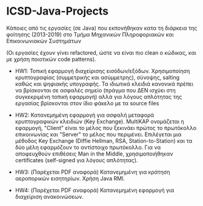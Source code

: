 # ICSD-Java-Projects
Κάποιες από τις εργασίες (σε Java) που εκπονήθηκαν κατα τη διάρκεια της φοίτησης (2013-2019) στο Τμήμα Μηχανικών Πληροφοριακών και Επικοινωνιακών Συστημάτων 

(Οι εργασίες έχουν γίνει refactored, ώστε να είναι πιο clean ο κώδικας, και με χρήση ποιοτικών code patterns).

- HW1: Τοπική εφαρμογή διαχείρισης εισόδων/εξόδων. Χρησιμοποίηση κρυπτογραφίας (συμμετρικής και ασύμμετρης), σύνοψης, salting καθώς και ψηφιακής υπογραφής. Τα ιδιωτικά κλειδιά κανονικά πρέπει να βρίσκονται σε ασφαλές σημείο (πράγμα που ΔΕΝ ισχύει στη συγκεκριμένη τοπική εφαρμογή) αλλά για λόγους απλότητας της εργασίας βρίσκονται στον ίδιο φάκελο με τα source files

- HW2: Κατανεμημένη εφαρμογή για ασφαλή μεταφορά κρυπτογραφικών κλειδιών (Key Exchange). MultiKAP ονομάζεται η εφαρμογή, "Client" είναι το μέλος που ξεκινάει πρώτος το πρωτόκολλο επικοινωνίας και "Server" το μέλος που περιμένει. Επιλέγεται μια μέθοδος Key Exchange (Diffie Hellman, RSA, Station-to-Station) και τα δύο μέλη εφαρμόζουν το αντίστοιχο πρωτόκολλο. Για να αποφευχθούν επιθέσεις Man in the Middle, χρησιμοποιήθηκαν certificates (self-signed για λόγους απλότητας).

- HW3: (Παρέχεται PDF αναφορά) Κατανεμημένη για κράτηση αεροπορικών εισητηρίων. Χρήση Java RMI.

- HW4: (Παρέχεται PDF αναφορά) Κατανεμημένη εφαρμογή για διαχείριση ανακοινώσεων.
